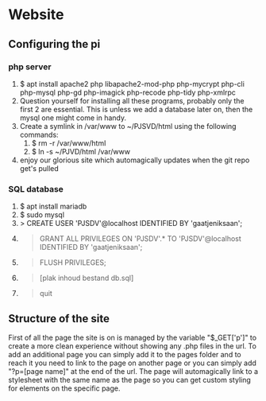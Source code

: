 # Website

## Configuring the pi
### php server
1. $ apt install apache2 php libapache2-mod-php php-mycrypt php-cli php-mysql php-gd php-imagick php-recode php-tidy php-xmlrpc
2. Question yourself for installing all these programs, probably only the first 2 are essential. This is unless we add a database later on, then the mysql one might come in handy.
3. Create a symlink in /var/www to ~/PJSVD/html using the following commands:
	1. $ rm -r /var/www/html
	2. $ ln -s ~/PJVD/html /var/www
4. enjoy our glorious site which automagically updates when the git repo get's pulled

### SQL database
1. $ apt install mariadb
2. $ sudo mysql
3. \> CREATE USER 'PJSDV'@localhost IDENTIFIED BY 'gaatjeniksaan';
4. > GRANT ALL PRIVILEGES ON 'PJSDV'.* TO 'PJSDV'@localhost IDENTIFIED BY 'gaatjeniksaan';
5. > FLUSH PRIVILEGES;
6. > [plak inhoud bestand db.sql]
7. > quit

## Structure of the site
First of all the page the site is on is managed by the variable "$\_GET['p']" to create a more clean experience without showing any .php files in the url.
To add an additional page you can simply add it to the pages folder and to reach it you need to link to the page on another page or you can simply add "?p=[page name]" at the end of the url. The page will automagically link to a stylesheet with the same name as the page so you can get custom styling for elements on the specific page.
